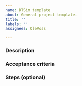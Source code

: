 ```yaml
---
name: DTSim template
about: General project template.
title: ''
labels: ''
assignees: OleVoss

---
```


### Description

### Acceptance criteria

### Steps (optional)
